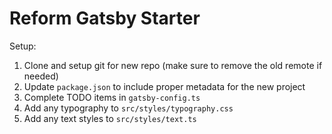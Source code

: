 # Reform Gatsby Starter

Setup:

1. Clone and setup git for new repo (make sure to remove the old remote if needed)
2. Update `package.json` to include proper metadata for the new project
3. Complete TODO items in `gatsby-config.ts`
4. Add any typography to `src/styles/typography.css`
5. Add any text styles to `src/styles/text.ts`

